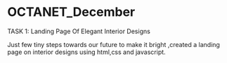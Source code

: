 # OCTANET_December
TASK 1: Landing Page Of Elegant Interior Designs

Just few tiny steps towards our future to make it bright ,created a landing page on interior designs using html,css and javascript.

